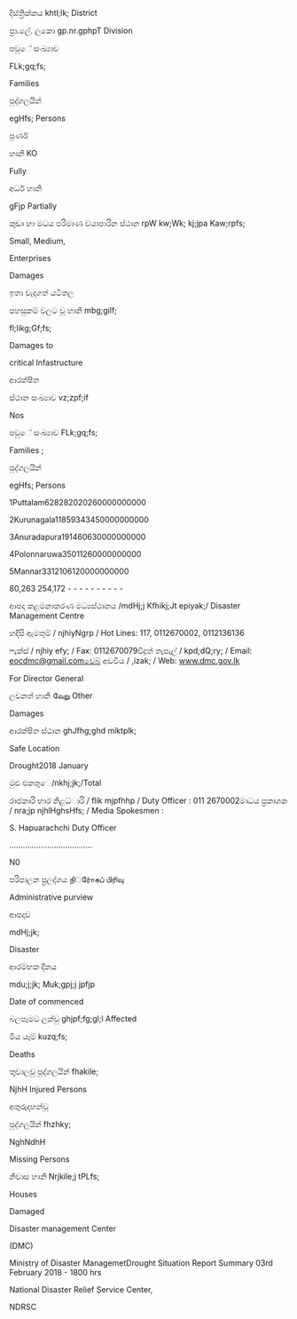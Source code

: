 දිස්ත්‍රික්කය khtl;lk; District

ප්‍රා.ලේ. ලකො gp.nr.gphpT Division

පවුේ සංඛ්‍යාව

FLk;gq;fs;

Families

පුද්ගලයින්

egHfs; Persons

පූර්ණ

හානි KO

Fully

අර්ධ හානි

gFjp Partially

කුඩා හා මධය පරිමාණ වයාපාරින ස්ථාන rpW kw;Wk; kj;jpa Kaw;rpfs;

Small, Medium,

Enterprises

Damages

ඉතා වැදගත් යටිතල

පහසුකම් වලට වූ හානි mbg;gilf;

fl;likg;Gf;fs;

Damages to

critical Infastructure

ආරක්ෂිත

ස්ථාන සංඛ්‍යාව vz;zpf;if

Nos

පවුේ සංඛ්‍යාව FLk;gq;fs;

Families ;

පුද්ගලයින්

egHfs; Persons

1Puttalam628282020260000000000

2Kurunagala11859343450000000000

3Anuradapura191460630000000000

4Polonnaruwa35011260000000000

5Mannar3312106120000000000

80,263 254,172 - - - - - - - - - -

ආපදා කළමනාකරණ මධ්‍යස්ථානය /mdHj;j Kfhikj;Jt epiyak;/ Disaster Management Centre

හදිසි ඇමතුම් / njhiyNgrp / Hot Lines: 117, 0112670002, 0112136136

ෆැක්ස් / njhiy efy; / Fax: 0112670079විදුත් තැපැල් / kpd;dQ;ry; / Email: eocdmc@gmail.comවෙබ් අඩවිය / ,izak; / Web: www.dmc.gov.lk

For Director General

ලවනත් හානි வே​று Other

Damages

ආරක්ෂිත ස්ථාන ghJfhg;ghd miktplk;

Safe Location

Drought2018 January

මුළු එකතුෙ/nkhj;jk;/Total

රාජකාරි භාර නිළධ්‍ාරි / flik mjpfhhp / Duty Officer : 011 2670002මාධය ප්‍රකාශක / nra;jp njhlHghsHfs; / Media Spokesmen :

S. Hapuarachchi Duty Officer

……………………………….

N0

පරිපාලන ප්‍රලද්ශය நிர்ோகப் பிரிவு

Administrative purview

ආපදාව

mdHj;jk;

Disaster

ආරම්භක දිනය

mdu;j;jk; Muk;gpj;j jpfjp

Date of commenced

බලපෑමට ලක්වු ghjpf;fg;gl;l Affected

මිය යෑම් kuzq;fs;

Deaths

තුවාලවු පුද්ගලයින් fhakile;

NjhH Injured Persons

අතුරුදහන්වූ

පුද්ගලයින් fhzhky;

NghNdhH

Missing Persons

නිවාස හානි Nrjkile;j tPLfs;

Houses

Damaged

Disaster management Center

(DMC)

Ministry of Disaster ManagemetDrought Situation Report Summary 03rd February 2018 - 1800 hrs

National Disaster Relief Service Center,

NDRSC